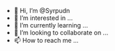 - 👋 Hi, I’m @Syrpudn
- 👀 I’m interested in ...
- 🌱 I’m currently learning ...
- 💞️ I’m looking to collaborate on ...
- 📫 How to reach me ...

<!---
Syrpudn/Syrpudn is a ✨ special ✨ repository because its `README.md` (this file) appears on your GitHub profile.
You can click the Preview link to take a look at your changes.
--->

